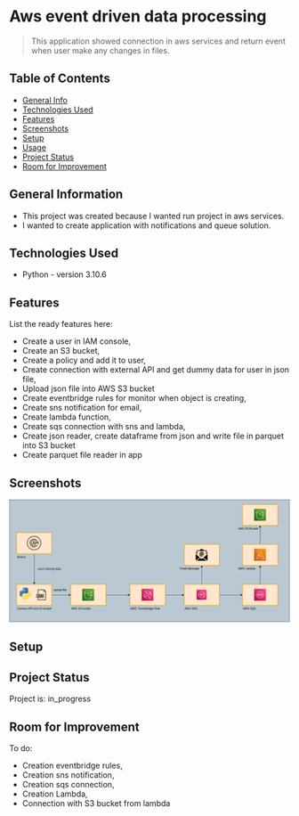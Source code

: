 # Aws event driven data processing
> This application showed connection in aws services and return event when user make any changes in files.

## Table of Contents
* [General Info](#general-information)
* [Technologies Used](#technologies-used)
* [Features](#features)
* [Screenshots](#screenshots)
* [Setup](#setup)
* [Usage](#usage)
* [Project Status](#project-status)
* [Room for Improvement](#room-for-improvement)


## General Information
- This project was created because I wanted run project in aws services.
- I wanted to create application with notifications and queue solution.


## Technologies Used
- Python - version 3.10.6


## Features
List the ready features here:
- Create a user in IAM console,
- Create an S3 bucket, 
- Create a policy and add it to user,
- Create connection with external API and get dummy data for user in json file,
- Upload json file into AWS S3 bucket
- Create eventbridge rules for monitor when object is creating,
- Create sns notification for email,
- Create lambda function,
- Create sqs connection with sns and lambda,
- Create json reader, create dataframe from json and write file in parquet into S3 bucket
- Create parquet file reader in app

## Screenshots
![Example screenshot](./static/func-diagram.png)

## Setup

## Project Status
Project is: in_progress


## Room for Improvement

To do:
- Creation eventbridge rules,
- Creation sns notification,
- Creation sqs connection,
- Creation Lambda,
- Connection with S3 bucket from lambda